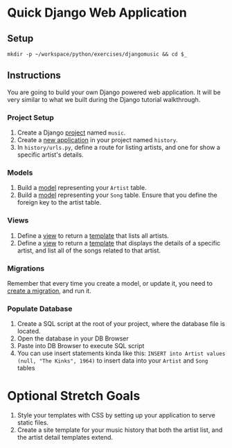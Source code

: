 # Quick Django Web Application

## Setup

```
mkdir -p ~/workspace/python/exercises/djangomusic && cd $_
```

## Instructions

You are going to build your own Django powered web application. It will be very similar to what we built during the Django tutorial walkthrough.

### Project Setup

1. Create a Django [project](https://docs.djangoproject.com/en/2.0/intro/tutorial01/#creating-a-project) named `music`.
1. Create a [new application](https://docs.djangoproject.com/en/2.0/intro/tutorial01/#creating-the-polls-app) in your project named `history`.
1. In `history/urls.py`, define a route for listing artists, and one for show a specific artist's details.

### Models

1. Build a [model](https://docs.djangoproject.com/en/2.0/intro/tutorial02/#creating-models) representing your `Artist` table.
1. Build a [model](https://docs.djangoproject.com/en/2.0/intro/tutorial02/#creating-models) representing your `Song` table. Ensure that you define the foreign key to the artist table.

### Views

1. Define a [view](https://docs.djangoproject.com/en/2.0/intro/tutorial03/#writing-more-views) to return a [template](https://docs.djangoproject.com/en/2.0/intro/tutorial03/#use-the-template-system) that lists all artists.
1. Define a [view](https://docs.djangoproject.com/en/2.0/intro/tutorial03/#writing-more-views) to return a [template](https://docs.djangoproject.com/en/2.0/intro/tutorial03/#use-the-template-system) that displays the details of a specific artist, and list all of the songs related to that artist.

### Migrations

Remember that every time you create a model, or update it, you need to [create a migration](https://docs.djangoproject.com/en/2.0/intro/tutorial02/#activating-models), and run it.

### Populate Database

1. Create a SQL script at the root of your project, where the database file is located. 
1. Open the database in your DB Browser
1. Paste into DB Browser to execute SQL script
1. You can use insert statements kinda like this:
`INSERT into Artist
values (null, "The Kinks", 1964)` 
to insert data into your `Artist` and `Song` tables 


# Optional Stretch Goals

1. Style your templates with CSS by setting up your application to serve static files.
1. Create a site template for your music history that both the artist list, and the artist detail templates extend.
